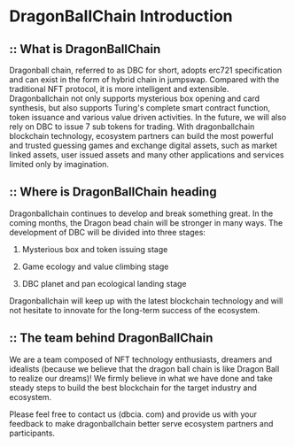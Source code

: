 
DragonBallChain Introduction
=====================================

## :: What is DragonBallChain

Dragonball chain, referred to as DBC for short, adopts erc721 specification and can exist in the form of hybrid chain in jumpswap. Compared with the traditional NFT protocol, it is more intelligent and extensible. Dragonballchain not only supports mysterious box opening and card synthesis, but also supports Turing's complete smart contract function, token issuance and various value driven activities. In the future, we will also rely on DBC to issue 7 sub tokens for trading. With dragonballchain blockchain technology, ecosystem partners can build the most powerful and trusted guessing games and exchange digital assets, such as market linked assets, user issued assets and many other applications and services limited only by imagination.

## :: Where is DragonBallChain heading

Dragonballchain continues to develop and break something great. In the coming months, the Dragon bead chain will be stronger in many ways. The development of DBC will be divided into three stages:

1. Mysterious box and token issuing stage


2. Game ecology and value climbing stage


3. DBC planet and pan ecological landing stage

Dragonballchain will keep up with the latest blockchain technology and will not hesitate to innovate for the long-term success of the ecosystem.

## :: The team behind DragonBallChain

We are a team composed of NFT technology enthusiasts, dreamers and idealists (because we believe that the dragon ball chain is like Dragon Ball to realize our dreams)! We firmly believe in what we have done and take steady steps to build the best blockchain for the target industry and ecosystem.

Please feel free to contact us (dbcia. com) and provide us with your feedback to make dragonballchain better serve ecosystem partners and participants.